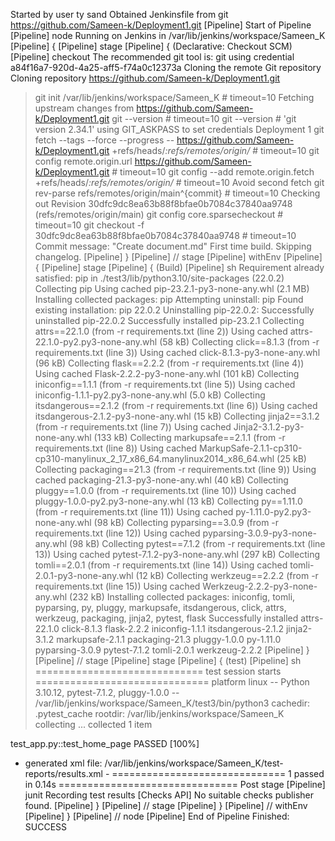 Started by user ty sand
Obtained Jenkinsfile from git https://github.com/Sameen-k/Deployment1.git
[Pipeline] Start of Pipeline
[Pipeline] node
Running on Jenkins in /var/lib/jenkins/workspace/Sameen_K
[Pipeline] {
[Pipeline] stage
[Pipeline] { (Declarative: Checkout SCM)
[Pipeline] checkout
The recommended git tool is: git
using credential a84f16a7-920d-4a25-aff5-f74a0c12373a
Cloning the remote Git repository
Cloning repository https://github.com/Sameen-k/Deployment1.git
 > git init /var/lib/jenkins/workspace/Sameen_K # timeout=10
Fetching upstream changes from https://github.com/Sameen-k/Deployment1.git
 > git --version # timeout=10
 > git --version # 'git version 2.34.1'
using GIT_ASKPASS to set credentials Deployment 1
 > git fetch --tags --force --progress -- https://github.com/Sameen-k/Deployment1.git +refs/heads/*:refs/remotes/origin/* # timeout=10
 > git config remote.origin.url https://github.com/Sameen-k/Deployment1.git # timeout=10
 > git config --add remote.origin.fetch +refs/heads/*:refs/remotes/origin/* # timeout=10
Avoid second fetch
 > git rev-parse refs/remotes/origin/main^{commit} # timeout=10
Checking out Revision 30dfc9dc8ea63b88f8bfae0b7084c37840aa9748 (refs/remotes/origin/main)
 > git config core.sparsecheckout # timeout=10
 > git checkout -f 30dfc9dc8ea63b88f8bfae0b7084c37840aa9748 # timeout=10
Commit message: "Create document.md"
First time build. Skipping changelog.
[Pipeline] }
[Pipeline] // stage
[Pipeline] withEnv
[Pipeline] {
[Pipeline] stage
[Pipeline] { (Build)
[Pipeline] sh
Requirement already satisfied: pip in ./test3/lib/python3.10/site-packages (22.0.2)
Collecting pip
  Using cached pip-23.2.1-py3-none-any.whl (2.1 MB)
Installing collected packages: pip
  Attempting uninstall: pip
    Found existing installation: pip 22.0.2
    Uninstalling pip-22.0.2:
      Successfully uninstalled pip-22.0.2
Successfully installed pip-23.2.1
Collecting attrs==22.1.0 (from -r requirements.txt (line 2))
  Using cached attrs-22.1.0-py2.py3-none-any.whl (58 kB)
Collecting click==8.1.3 (from -r requirements.txt (line 3))
  Using cached click-8.1.3-py3-none-any.whl (96 kB)
Collecting flask==2.2.2 (from -r requirements.txt (line 4))
  Using cached Flask-2.2.2-py3-none-any.whl (101 kB)
Collecting iniconfig==1.1.1 (from -r requirements.txt (line 5))
  Using cached iniconfig-1.1.1-py2.py3-none-any.whl (5.0 kB)
Collecting itsdangerous==2.1.2 (from -r requirements.txt (line 6))
  Using cached itsdangerous-2.1.2-py3-none-any.whl (15 kB)
Collecting jinja2==3.1.2 (from -r requirements.txt (line 7))
  Using cached Jinja2-3.1.2-py3-none-any.whl (133 kB)
Collecting markupsafe==2.1.1 (from -r requirements.txt (line 8))
  Using cached MarkupSafe-2.1.1-cp310-cp310-manylinux_2_17_x86_64.manylinux2014_x86_64.whl (25 kB)
Collecting packaging==21.3 (from -r requirements.txt (line 9))
  Using cached packaging-21.3-py3-none-any.whl (40 kB)
Collecting pluggy==1.0.0 (from -r requirements.txt (line 10))
  Using cached pluggy-1.0.0-py2.py3-none-any.whl (13 kB)
Collecting py==1.11.0 (from -r requirements.txt (line 11))
  Using cached py-1.11.0-py2.py3-none-any.whl (98 kB)
Collecting pyparsing==3.0.9 (from -r requirements.txt (line 12))
  Using cached pyparsing-3.0.9-py3-none-any.whl (98 kB)
Collecting pytest==7.1.2 (from -r requirements.txt (line 13))
  Using cached pytest-7.1.2-py3-none-any.whl (297 kB)
Collecting tomli==2.0.1 (from -r requirements.txt (line 14))
  Using cached tomli-2.0.1-py3-none-any.whl (12 kB)
Collecting werkzeug==2.2.2 (from -r requirements.txt (line 15))
  Using cached Werkzeug-2.2.2-py3-none-any.whl (232 kB)
Installing collected packages: iniconfig, tomli, pyparsing, py, pluggy, markupsafe, itsdangerous, click, attrs, werkzeug, packaging, jinja2, pytest, flask
Successfully installed attrs-22.1.0 click-8.1.3 flask-2.2.2 iniconfig-1.1.1 itsdangerous-2.1.2 jinja2-3.1.2 markupsafe-2.1.1 packaging-21.3 pluggy-1.0.0 py-1.11.0 pyparsing-3.0.9 pytest-7.1.2 tomli-2.0.1 werkzeug-2.2.2
[Pipeline] }
[Pipeline] // stage
[Pipeline] stage
[Pipeline] { (test)
[Pipeline] sh
============================= test session starts ==============================
platform linux -- Python 3.10.12, pytest-7.1.2, pluggy-1.0.0 -- /var/lib/jenkins/workspace/Sameen_K/test3/bin/python3
cachedir: .pytest_cache
rootdir: /var/lib/jenkins/workspace/Sameen_K
collecting ... collected 1 item

test_app.py::test_home_page PASSED                                       [100%]

- generated xml file: /var/lib/jenkins/workspace/Sameen_K/test-reports/results.xml -
============================== 1 passed in 0.14s ===============================
Post stage
[Pipeline] junit
Recording test results
[Checks API] No suitable checks publisher found.
[Pipeline] }
[Pipeline] // stage
[Pipeline] }
[Pipeline] // withEnv
[Pipeline] }
[Pipeline] // node
[Pipeline] End of Pipeline
Finished: SUCCESS
